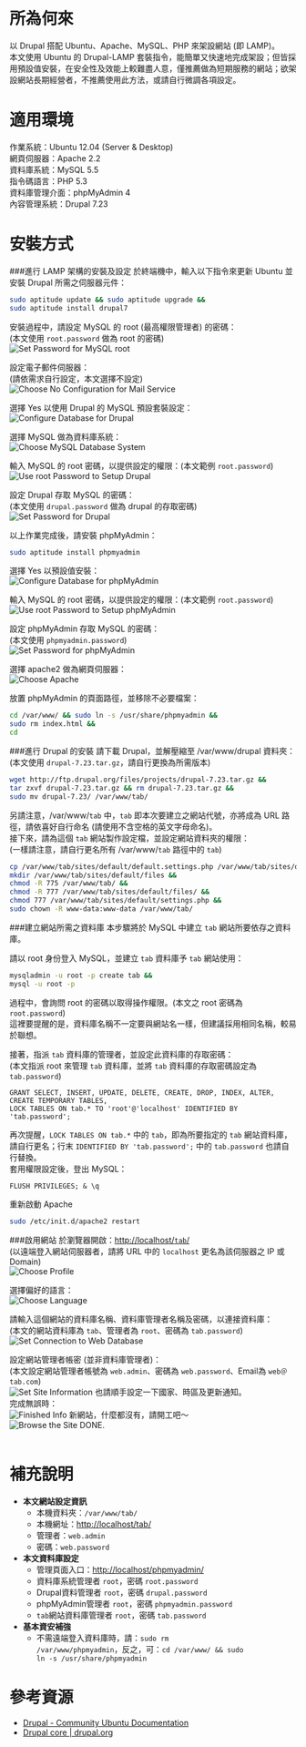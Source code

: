 所為何來
=
以 Drupal 搭配 Ubuntu、Apache、MySQL、PHP 來架設網站 (即 LAMP)。  
本文使用 Ubuntu 的 Drupal-LAMP 套裝指令，能簡單又快速地完成架設；但皆採用預設值安裝，在安全性及效能上較難盡人意，僅推薦做為短期服務的網站；欲架設網站長期經營者，不推薦使用此方法，或請自行微調各項設定。

適用環境
=
作業系統：Ubuntu 12.04 (Server & Desktop)  
網頁伺服器：Apache 2.2  
資料庫系統：MySQL 5.5  
指令碼語言：PHP 5.3  
資料庫管理介面：phpMyAdmin 4  
內容管理系統：Drupal 7.23

安裝方式
=
###進行 LAMP 架構的安裝及設定
於終端機中，輸入以下指令來更新 Ubuntu 並安裝 Drupal 所需之伺服器元件：
```bash
sudo aptitude update && sudo aptitude upgrade &&
sudo aptitude install drupal7
```
安裝過程中，請設定 MySQL 的 root (最高權限管理者) 的密碼：  
(本文使用 <code>root.password</code> 做為 root 的密碼)  
![Set Password for MySQL root](https://lh5.googleusercontent.com/-C7DmC1wJ5RY/Ugxmh7Rh29I/AAAAAAAAf48/Q6kToP6w0YQ/w850-h567-no/01+Set+Password+for+MySQL+root.jpg)

設定電子郵件伺服器：  
(請依需求自行設定，本文選擇不設定)  
![Choose No Configuration for Mail Service](https://lh3.googleusercontent.com/-Q_BFwKU3lHc/Ugxmhx_Do5I/AAAAAAAAf44/vzDUo7Y1jDU/w819-h546-no/02+Choose+No+configuration+for+Mail+Service.jpg)

選擇 Yes 以使用 Drupal 的 MySQL 預設套裝設定：  
![Configure Database for Drupal](https://lh6.googleusercontent.com/-MbHCb1rNbRM/Ugxmhz4uzhI/AAAAAAAAf40/VBRDsFlGdwM/w787-h546-no/03+Configure+Database+for+Drupal.jpg)  

選擇 MySQL 做為資料庫系統：  
![Choose MySQL Database System](https://lh3.googleusercontent.com/-1dlx88_ephk/Ugxmi90VasI/AAAAAAAAf5Q/f0w5NA5IIOY/w819-h546-no/04+Choose+MySQL+Database+Type.jpg)

輸入 MySQL 的 root 密碼，以提供設定的權限：(本文範例 <code>root.password</code>)  
![Use root Password to Setup Drupal](https://lh3.googleusercontent.com/-FQKXdFSrGmg/Ugxmi7ZFS0I/AAAAAAAAf5U/WAA6m_39lc4/w819-h546-no/05+Use+root+Password+to+Setup+Drupal.jpg)

設定 Drupal 存取 MySQL 的密碼：  
(本文使用 <code>drupal.password</code> 做為 drupal 的存取密碼)  
![Set Password for Drupal](https://lh4.googleusercontent.com/-ZfyIxA_N4L4/Ugxmi6_WgDI/AAAAAAAAf5M/WbLdqYgfbnk/w819-h546-no/06+Set+Password+for+Drupal.jpg)

以上作業完成後，請安裝 phpMyAdmin：
```bash
sudo aptitude install phpmyadmin
```
選擇 Yes 以預設值安裝：  
![Configure Database for phpMyAdmin](https://lh6.googleusercontent.com/-fgSb2S3M1yk/Ugxmjh8xWlI/AAAAAAAAf50/8PrmzAR2ufI/w819-h546-no/07+Configure+Database+for+phpMyAdmin.jpg)  

輸入 MySQL 的 root 密碼，以提供設定的權限：(本文範例 <code>root.password</code>)  
![Use root Password to Setup phpMyAdmin](https://lh3.googleusercontent.com/-9dJk5jNetSI/UgxmkL2odsI/AAAAAAAAf5w/SpWE7to7aqc/w819-h546-no/08+Use+root+Password+to+Setup+phpMyAdmin.jpg)

設定 phpMyAdmin 存取 MySQL 的密碼：  
(本文使用 <code>phpmyadmin.password</code>)  
![Set Password for phpMyAdmin](https://lh6.googleusercontent.com/-po92ErgW2Y4/UgxmkJQ7QkI/AAAAAAAAf5s/NipA4TLvmgA/w819-h546-no/09+Set+Password+for+phpMyAdmin.jpg)

選擇 apache2 做為網頁伺服器：  
![Choose Apache](https://lh5.googleusercontent.com/-ZVDE-nWWWog/Ugxmklcc32I/AAAAAAAAf54/9VaDdNfxkXk/w819-h546-no/10+Choose+Apache.jpg)

放置 phpMyAdmin 的頁面路徑，並移除不必要檔案：
```bash
cd /var/www/ && sudo ln -s /usr/share/phpmyadmin && 
sudo rm index.html && 
cd
```

###進行 Drupal 的安裝
請下載 Drupal，並解壓縮至 /var/www/drupal 資料夾：  
(本文使用 <code>drupal-7.23.tar.gz</code>，請自行更換為所需版本)
```bash
wget http://ftp.drupal.org/files/projects/drupal-7.23.tar.gz &&
tar zxvf drupal-7.23.tar.gz && rm drupal-7.23.tar.gz &&
sudo mv drupal-7.23/ /var/www/tab/
```
另請注意，/var/www/<code>tab</code> 中，<code>tab</code> 即本次要建立之網站代號，亦將成為 URL 路徑，請依喜好自行命名 (請使用不含空格的英文字母命名)。  
接下來，請為這個 <code>tab</code> 網站製作設定檔，並設定網站資料夾的權限：  
(一樣請注意，請自行更名所有 /var/www/<code>tab</code> 路徑中的 <code>tab</code>)
```bash
cp /var/www/tab/sites/default/default.settings.php /var/www/tab/sites/default/settings.php && 
mkdir /var/www/tab/sites/default/files && 
chmod -R 775 /var/www/tab/ && 
chmod -R 777 /var/www/tab/sites/default/files/ && 
chmod 777 /var/www/tab/sites/default/settings.php && 
sudo chown -R www-data:www-data /var/www/tab/
```


###建立網站所需之資料庫
本步驟將於 MySQL 中建立 <code>tab</code> 網站所要依存之資料庫。  
  
請以 root 身份登入 MySQL，並建立 <code>tab</code> 資料庫予 <code>tab</code> 網站使用：
```bash
mysqladmin -u root -p create tab && 
mysql -u root -p
```
過程中，會詢問 root 的密碼以取得操作權限。(本文之 root 密碼為 <code>root.password</code>)  
這裡要提醒的是，資料庫名稱不一定要與網站名一樣，但建議採用相同名稱，較易於聯想。  
  
接著，指派 <code>tab</code> 資料庫的管理者，並設定此資料庫的存取密碼：  
(本文指派 root 來管理 <code>tab</code> 資料庫，並將 <code>tab</code> 資料庫的存取密碼設定為 <code>tab.password</code>)
```mysql
GRANT SELECT, INSERT, UPDATE, DELETE, CREATE, DROP, INDEX, ALTER, CREATE TEMPORARY TABLES, 
LOCK TABLES ON tab.* TO 'root'@'localhost' IDENTIFIED BY 'tab.password';
```
再次提醒，<code>LOCK TABLES ON tab.*</code> 中的 <code>tab</code>，即為所要指定的 <code>tab</code> 網站資料庫，請自行更名；行末 <code>IDENTIFIED BY 'tab.password';</code> 中的 <code>tab.password</code> 也請自行替換。  
套用權限設定後，登出 MySQL：
```mysql
FLUSH PRIVILEGES; & \q
```
重新啟動 Apache
```bash
sudo /etc/init.d/apache2 restart
```

###啟用網站
於瀏覽器開啟：[http://localhost/<code>tab</code>/](http://localhost/tab/)  
(以遠端登入網站伺服器者，請將 URL 中的 <code>localhost</code> 更名為該伺服器之 IP 或 Domain)  
![Choose Profile](https://lh5.googleusercontent.com/-DT3tbGbLDC4/UgxmlX95lqI/AAAAAAAAf6Q/TY7d7fgOW6g/w918-h487-no/11+Choose+Profile.jpg)
   
選擇偏好的語言：  
![Choose Language](https://lh3.googleusercontent.com/-i2cdLfsEUZo/UgxmlXgbJoI/AAAAAAAAf6M/FAj_hY9iiFg/w918-h487-no/12+Choose+Language.jpg)

請輸入這個網站的資料庫名稱、資料庫管理者名稱及密碼，以連接資料庫：  
(本文的網站資料庫為 <code>tab</code>、管理者為 <code>root</code>、密碼為 <code>tab.password</code>)  
![Set Connection to Web Database](https://lh3.googleusercontent.com/-F0LiFPF5ywQ/UgxmlYigh7I/AAAAAAAAf6I/YPtFA6W2kEw/w887-h546-no/13+Set+Connection+to+Web+Database.jpg)
  
設定網站管理者帳密 (並非資料庫管理者)：  
(本文設定網站管理者帳號為 <code>web.admin</code>、密碼為 <code>web.password</code>、Email為 <code>web＠tab.com</code>)  
![Set Site Information](https://lh5.googleusercontent.com/-Vqx6SqQVh6M/UgxmmU24B9I/AAAAAAAAf6s/qphUHeHY92A/w384-h546-no/14+Set+Site+Information.jpg)
也請順手設定一下國家、時區及更新通知。    
完成無誤時：  
![Finished Info](https://lh5.googleusercontent.com/-mwg5ytSXjRc/UgxmmfnSCGI/AAAAAAAAf6k/z4B-SRMDg_Y/w918-h479-no/15+Finished+Info.jpg)
新網站，什麼都沒有，請開工吧～  
![Browse the Site](https://lh3.googleusercontent.com/-mpjYLzMoj3s/UgxmmU0G29I/AAAAAAAAf6g/YlvjqSHa4a4/w816-h546-no/16+Browse+the+Site.jpg)
DONE.
<br>
<br>

補充說明
=
* **本文網站設定資訊**
  * 本機資料夾：<code>/var/www/tab/</code>
  * 本機網址：[http://localhost/tab/](http://localhost/tab/)
  * 管理者：<code>web.admin</code>
  * 密碼：<code>web.password</code>
* **本文資料庫設定**
  * 管理頁面入口：[http://localhost/phpmyadmin/](http://localhost/phpmyadmin/)
  * 資料庫系統管理者 <code>root</code>，密碼 <code>root.password</code>
  * Drupal資料管理者 <code>root</code>，密碼 <code>drupal.password</code>
  * phpMyAdmin管理者 <code>root</code>，密碼 <code>phpmyadmin.password</code>
  * <code>tab</code>網站資料庫管理者 <code>root</code>，密碼 <code>tab.password</code>
* **基本資安補強**
  * 不需遠端登入資料庫時，請：<code>sudo rm /var/www/phpmyadmin</code>，反之，可：<code>cd /var/www/ && sudo ln -s /usr/share/phpmyadmin</code>

參考資源
=
* [Drupal - Community Ubuntu Documentation](https://help.ubuntu.com/community/Drupal)
* [Drupal core | drupal.org](https://drupal.org/project/drupal)
